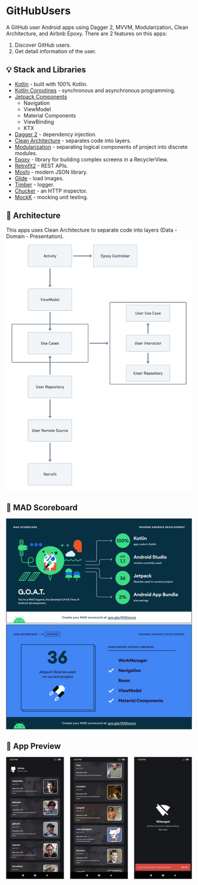 # GitHubUsers
A GitHub user Android apps using Dagger 2, MVVM, Modularization, Clean Architecture, and Airbnb Epoxy.
There are 2 features on this apps:
1. Discover GitHub users.
2. Get detail information of the user.

## 💡 Stack and Libraries
* [Kotlin](https://https://kotlinlang.org/) - built with 100% Kotlin.
* [Kotlin Coroutines](https://developer.android.com/kotlin/coroutines?gclid=CjwKCAiAx8KQBhAGEiwAD3EiP6Bl-znsosPmm6WqxHtbsalVpVWGewSNFeIb3-jJgCG8_krW-uY65RoC6q0QAvD_BwE&gclsrc=aw.ds/) - synchronous and asynchronous programming.
* [Jetpack Components](https://developer.android.com/jetpack/)
  - Navigation
  - ViewModel
  - Material Components
  - ViewBinding
  - KTX
* [Dagger 2](https://dagger.dev/) - dependency injection.
* [Clean Architecture](https://blog.cleancoder.com/uncle-bob/2012/08/13/the-clean-architecture.html) - separates code into layers.
* [Modularization](https://developer.android.com/guide/app-bundle/play-feature-delivery/) - separating logical components of project into discrete modules.
* [Epoxy](https://github.com/airbnb/epoxy) - library for building complex screens in a RecyclerView.
* [Retrofit2](https://github.com/square/retrofit/) - REST APIs.
* [Moshi](https://github.com/square/moshi) - modern JSON library.
* [Glide](https://github.com/bumptech/glide/) - load images.
* [Timber](https://github.com/JakeWharton/timber/) - logger.
* [Chucker](https://github.com/ChuckerTeam/chucker/) - an HTTP inspector.
* [MockK](https://mockk.io/) - mocking unit testing.

## 💎 Architecture
This apps uses Clean Architecture to separate code into layers (Data - Domain - Presentation).
<img src="https://github.com/alvayonara/GitHub-Apps/blob/main/image/app-structure.png" width="600"/>


## 🚀 MAD Scoreboard
<img src="https://github.com/alvayonara/GitHub-Apps/blob/main/image/summary.png"/>

<img src="https://github.com/alvayonara/GitHub-Apps/blob/main/image/jetpack.png"/>

## 📱 App Preview
<img src="https://github.com/alvayonara/GitHub-Apps/blob/main/image/app-preview.png" width="1000"/>
